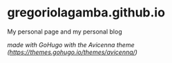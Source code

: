 # gregoriolagamba.github.io
My personal page and my personal blog

_made with GoHugo with the Avicenna theme (https://themes.gohugo.io/themes/avicenna/)_